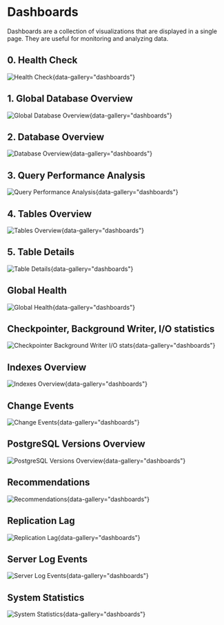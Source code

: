 # Dashboards

Dashboards are a collection of visualizations that are displayed in a single page. They are useful for monitoring and analyzing data.

## 0. Health Check

![Health Check](0_health_check.png){data-gallery="dashboards"}

## 1. Global Database Overview

![Global Database Overview](1_global_database_overview.png){data-gallery="dashboards"}

## 2. Database Overview

![Database Overview](2_database_overview.png){data-gallery="dashboards"}

## 3. Query Performance Analysis

![Query Performance Analysis](3_query_performance_analysis.png){data-gallery="dashboards"}

## 4. Tables Overview

![Tables Overview](4_tables_overview.png){data-gallery="dashboards"}

## 5. Table Details

![Table Details](5_table_details.png){data-gallery="dashboards"}

## Global Health

![Global Health](global_health.png){data-gallery="dashboards"}

## Checkpointer, Background Writer, I/O statistics

![Checkpointer Background Writer I/O stats](checkpointer_bgwriter.png){data-gallery="dashboards"}

## Indexes Overview

![Indexes Overview](index_overview.png){data-gallery="dashboards"}

## Change Events

![Change Events](change_events.png){data-gallery="dashboards"}

## PostgreSQL Versions Overview

![PostgreSQL Versions Overview](postres_versions_overview.png){data-gallery="dashboards"}

## Recommendations

![Recommendations](recommendations.png){data-gallery="dashboards"}

## Replication Lag

![Replication Lag](replication_lag.png){data-gallery="dashboards"}

## Server Log Events

![Server Log Events](server_log_events.png){data-gallery="dashboards"}

## System Statistics

![System Statistics](system_stats_psutil.png){data-gallery="dashboards"}
